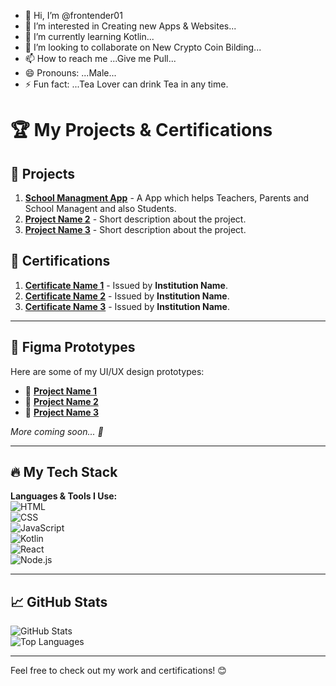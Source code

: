 - 👋 Hi, I’m @frontender01
- 👀 I’m interested in Creating new Apps & Websites...
- 🌱 I’m currently learning Kotlin...
- 💞️ I’m looking to collaborate on New Crypto Coin Bilding...
- 📫 How to reach me ...Give me Pull...
- 😄 Pronouns: ...Male...
- ⚡ Fun fact: ...Tea Lover can drink Tea in any time.

# 🏆 My Projects & Certifications

## 🚀 Projects
1. **[School Managment App](Project_Link_1)** - A App which helps Teachers, Parents and School Managent and also Students.
2. **[Project Name 2](Project_Link_2)** - Short description about the project.
3. **[Project Name 3](Project_Link_3)** - Short description about the project.

## 📜 Certifications
1. **[Certificate Name 1](Certificate_Link_1)** - Issued by **Institution Name**.
2. **[Certificate Name 2](Certificate_Link_2)** - Issued by **Institution Name**.
3. **[Certificate Name 3](Certificate_Link_3)** - Issued by **Institution Name**.

---

## 🎨 Figma Prototypes  
Here are some of my UI/UX design prototypes:  
- 🔗 **[Project Name 1](https://www.figma.com/file/your_project_link1)**  
- 🔗 **[Project Name 2](https://www.figma.com/file/your_project_link2)**  
- 🔗 **[Project Name 3](https://www.figma.com/file/your_project_link3)**  

*More coming soon... 🚀*  

---

## 🔥 My Tech Stack  
**Languages & Tools I Use:**  
![HTML](https://img.shields.io/badge/Code-HTML5-orange?style=for-the-badge&logo=html5)  
![CSS](https://img.shields.io/badge/Style-CSS3-blue?style=for-the-badge&logo=css3)  
![JavaScript](https://img.shields.io/badge/Scripting-JavaScript-yellow?style=for-the-badge&logo=javascript)  
![Kotlin](https://img.shields.io/badge/Learning-Kotlin-purple?style=for-the-badge&logo=kotlin)  
![React](https://img.shields.io/badge/Framework-React-blue?style=for-the-badge&logo=react)  
![Node.js](https://img.shields.io/badge/Backend-Node.js-green?style=for-the-badge&logo=node.js)  

---

## 📈 GitHub Stats  
![GitHub Stats](https://github-readme-stats.vercel.app/api?username=frontender01&show_icons=true&theme=tokyonight)  
![Top Languages](https://github-readme-stats.vercel.app/api/top-langs/?username=frontender01&layout=compact&theme=tokyonight)  

---


Feel free to check out my work and certifications! 😊

<!---
frontender01/frontender01 is a ✨ special ✨ repository because its `README.md` (this file) appears on your GitHub profile.
You can click the Preview link to take a look at your changes.
--->
